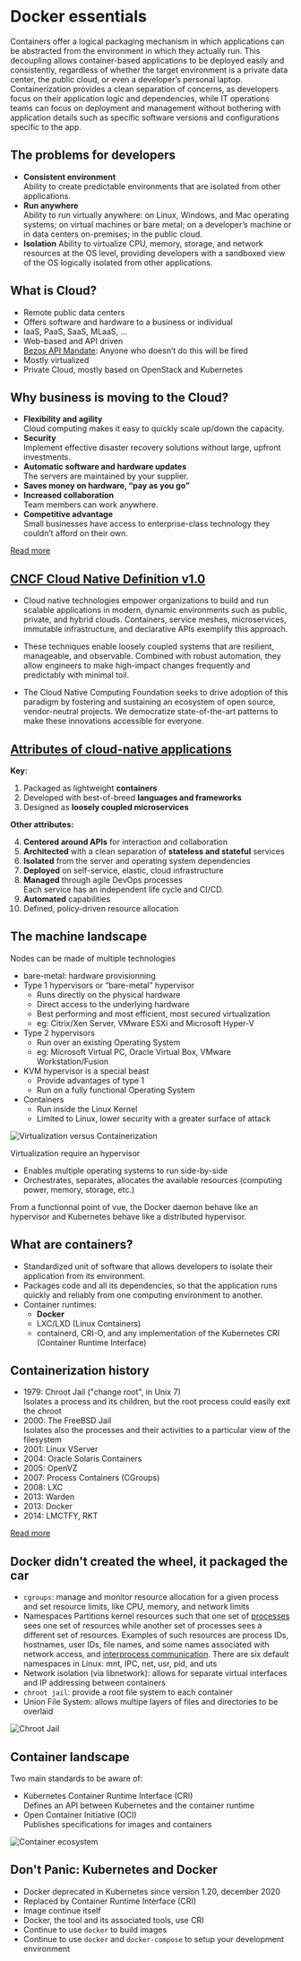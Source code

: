 
# Docker essentials

Containers offer a logical packaging mechanism in which applications can be abstracted from the environment in which they actually run. This decoupling allows container-based applications to be deployed easily and consistently, regardless of whether the target environment is a private data center, the public cloud, or even a developer’s personal laptop. Containerization provides a clean separation of concerns, as developers focus on their application logic and dependencies, while IT operations teams can focus on deployment and management without bothering with application details such as specific software versions and configurations specific to the app.

## The problems for developers

- **Consistent environment**   
  Ability to create predictable environments that are isolated from other applications.
- **Run anywhere**   
  Ability to run virtually anywhere: on Linux, Windows, and Mac operating systems; on virtual machines or bare metal; on a developer’s machine or in data centers on-premises; in the public cloud.
- **Isolation**
  Ability to virtualize CPU, memory, storage, and network resources at the OS level, providing developers with a sandboxed view of the OS logically isolated from other applications.

## What is Cloud?

- Remote public data centers
- Offers software and hardware to a business or individual
- IaaS, PaaS, SaaS, MLaaS, ...
- Web-based and API driven\
  [Bezos API Mandate](https://nordicapis.com/the-bezos-api-mandate-amazons-manifesto-for-externalization/): Anyone who doesn’t do this will be fired
- Mostly virtualized
- Private Cloud, mostly based on OpenStack and Kubernetes

## Why business is moving to the Cloud?

- **Flexibility and agility**   
  Cloud computing makes it easy to quickly scale up/down the capacity.
- **Security**   
  Implement effective disaster recovery solutions without large, upfront investments.
- **Automatic software and hardware updates**   
  The servers are maintained by your supplier.
- **Saves money on hardware, “pay as you go”**
- **Increased collaboration**   
  Team members can work anywhere.
- **Сompetitive advantage**   
  Small businesses have access to enterprise-class technology they couldn’t afford on their own.

[Read more](https://www.pointclick.net/moving-to-the-cloud/)

## [CNCF Cloud Native Definition v1.0](https://github.com/cncf/toc/blob/main/DEFINITION.md)

- Cloud native technologies empower organizations to build and run scalable applications in modern, dynamic environments such as public, private, and hybrid clouds. Containers, service meshes, microservices, immutable infrastructure, and declarative APIs exemplify this approach.

- These techniques enable loosely coupled systems that are resilient, manageable, and observable. Combined with robust automation, they allow engineers to make high-impact changes frequently and predictably with minimal toil.

- The Cloud Native Computing Foundation seeks to drive adoption of this paradigm by fostering and sustaining an ecosystem of open source, vendor-neutral projects. We democratize state-of-the-art patterns to make these innovations accessible for everyone.

## [Attributes of cloud-native applications](https://thenewstack.io/10-key-attributes-of-cloud-native-applications/)

**Key:**

1. Packaged as lightweight **containers**
2. Developed with best-of-breed **languages and frameworks**
3. Designed as **loosely coupled microservices**

**Other attributes:**

4. **Centered around APIs** for interaction and collaboration
5. **Architected** with a clean separation of **stateless and stateful** services
6. **Isolated** from the server and operating system dependencies
7. **Deployed** on self-service, elastic, cloud infrastructure
8. **Managed** through agile DevOps processes   
    Each service has an independent life cycle and CI/CD.
9. **Automated** capabilities
10. Defined, policy-driven resource allocation

## The machine landscape

Nodes can be made of multiple technologies
- bare-metal: hardware provisionning
- Type 1 hypervisors or “bare-metal” hypervisor
  - Runs directly on the physical hardware
  - Direct access to the underlying hardware
  - Best performing and most efficient, most secured virtualization
  - eg: Citrix/Xen Server, VMware ESXi and Microsoft Hyper-V
- Type 2 hypervisors
  - Run over an existing Operating System
  - eg: Microsoft Virtual PC, Oracle Virtual Box, VMware Workstation/Fusion
- KVM hypervisor is a special beast
  - Provide advantages of type 1
  - Run on a fully functional Operating System
- Containers
  - Run inside the Linux Kernel
  - Limited to Linux, lower security with a greater surface of attack

![Virtualization versus Containerization](./assets/vm-containers.png)

Virtualization require an hypervisor
- Enables multiple operating systems to run side-by-side
- Orchestrates, separates, allocates the available resources (computing power, memory, storage, etc.)

From a functionnal point of vue, the Docker daemon behave like an hypervisor and Kubernetes behave like a distributed hypervisor.

## What are containers?

- Standardized unit of software that allows developers to isolate their application from its environment.
- Packages code and all its dependencies, so that the application runs quickly and reliably from one computing environment to another.
- Container runtimes:   
  - **Docker**
  - LXC/LXD (Linux Containers)
  - containerd, CRI-O, and any implementation of the Kubernetes CRI (Container Runtime Interface)

## Containerization history

- 1979: Chroot Jail ("change root", in Unix 7)   
  Isolates a process and its children, but the root process could easily exit the chroot
- 2000: The FreeBSD Jail   
  Isolates also the processes and their activities to a particular view of the filesystem
- 2001: Linux VServer
- 2004: Oracle Solaris Containers
- 2005: OpenVZ
- 2007: Process Containers (CGroups)
- 2008: LXC
- 2013: Warden
- 2013: Docker
- 2014: LMCTFY, RKT

[Read more](https://faun.pub/the-missing-introduction-to-containerization-de1fbb73efc5)

## Docker didn't created the wheel, it packaged the car

- `cgroups`: manage and monitor resource allocation for a given process and set resource limits, like CPU, memory, and network limits
- Namespaces
  Partitions kernel resources such that one set of [processes](https://en.wikipedia.org/wiki/Process_(computing)) sees one set of resources while another set of processes sees a different set of resources. Examples of such resources are process IDs, hostnames, user IDs, file names, and some names associated with network access, and [interprocess communication](https://en.wikipedia.org/wiki/Interprocess_communication). There are six default namespaces in Linux: mnt, IPC, net, usr, pid, and uts
- Network isolation (via libnetwork): allows for separate virtual interfaces and IP addressing between containers
- `chroot jail`: provide a root file system to each container
-  Union File System: allows multipe layers of files and directories to be overlaid

![Chroot Jail](assets/chroot.jpg)

## Container landscape

Two main standards to be aware of:

- Kubernetes Container Runtime Interface (CRI)\
  Defines an API between Kubernetes and the container runtime
- Open Container Initiative (OCI)\
  Publishes specifications for images and containers

![Container ecosystem](./assets/container-ecosystem.png)

## Don't Panic: Kubernetes and Docker

- Docker deprecated in Kubernetes since version 1.20, december 2020
- Replaced by Container Runtime Interface (CRI)
- Image continue itself
- Docker, the tool and its associated tools, use CRI
- Continue to use `docker` to build images
- Continue to use `docker` and `docker-compose` to setup your development environment 